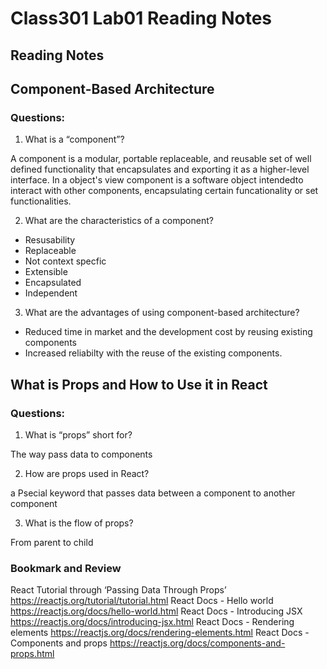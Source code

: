 # Class301 Lab01 Reading Notes

## Reading Notes

## Component-Based Architecture 

### Questions:

1. What is a “component”?

A component is a modular, portable replaceable, and reusable set of well defined functionality that encapsulates and exporting it as a higher-level interface. In a object's view component is a software object intendedto interact with other components, encapsulating certain funcationality or set functionalities.

2. What are the characteristics of a component?

- Resusability
- Replaceable
- Not context specfic
- Extensible
- Encapsulated
- Independent

3. What are the advantages of using component-based architecture?

- Reduced time in market and the development cost by reusing existing components
- Increased reliabilty with the reuse of the existing components.

## What is Props and How to Use it in React

### Questions:

1. What is “props” short for?

The way pass data to components

2. How are props used in React?

a Psecial keyword that passes data between a component to another component 

3. What is the flow of props?

From parent to child

### Bookmark and Review
React Tutorial through ‘Passing Data Through Props’ https://reactjs.org/tutorial/tutorial.html
React Docs - Hello world https://reactjs.org/docs/hello-world.html
React Docs - Introducing JSX https://reactjs.org/docs/introducing-jsx.html
React Docs - Rendering elements https://reactjs.org/docs/rendering-elements.html
React Docs - Components and props https://reactjs.org/docs/components-and-props.html